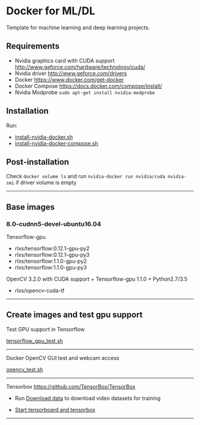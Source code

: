 # Docker for ML/DL
Template for machine learning and deep learning projects. 

## Requirements
* Nvidia graphics card with CUDA support <http://www.geforce.com/hardware/technology/cuda/>
* Nvidia driver <http://www.geforce.com/drivers>
* Docker <https://www.docker.com/get-docker>
* Docker Compose <https://docs.docker.com/compose/install/>
* Nvidia Modprobe `sudo apt-get install nvidia-modprobe`

## Installation
Run:
* [install-nvidia-docker.sh](https://github.com/SmartPeople/docker-ml/blob/master/scripts/install-nvidia-docker.sh)
* [install-nvidia-docker-compose.sh](https://github.com/SmartPeople/docker-ml/blob/master/scripts/install-nvidia-docker-compose.sh)


## Post-installation

Check `docker volume ls` and run `nvidia-docker run nvidia/cuda nvidia-smi` if driver volume is empty

---
## Base images

### 8.0-cudnn5-devel-ubuntu16.04

Tensorflow-gpu

* rlxs/tensorflow:0.12.1-gpu-py2
* rlxs/tensorflow:0.12.1-gpu-py3
* rlxs/tensorflow:1.1.0-gpu-py2
* rlxs/tensorflow:1.1.0-gpu-py3

OpenCV 3.2.0 with CUDA support + Tensorflow-gpu 1.1.0 + Python2.7/3.5

* rlxs/opencv-cuda-tf

---

## Create images and test gpu support

Test GPU support in Tensorflow

[tensorflow_gpu_test.sh](https://github.com/iraelaxis/docker-ml/blob/master/tensorflow_gpu_test.sh)

---

Docker OpenCV GUI test and webcam access

[opencv_test.sh](https://github.com/SmartPeople/docker-ml/blob/master/opencv_test.sh)

---

Tensorbox <https://github.com/TensorBox/TensorBox>

* Run [Download data](https://github.com/SmartPeople/docker-ml/blob/master/images/tensorbox/code/download_data.sh) to download video datasets for training

* [Start tensorboard and tensorbox](https://github.com/SmartPeople/docker-ml/blob/master/images/tensorbox/code/start_all.sh)

---
